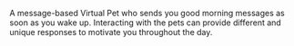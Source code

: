 A message-based Virtual Pet who sends you good morning messages as soon as you wake up. Interacting with the pets can provide different and unique responses to motivate you throughout the day.